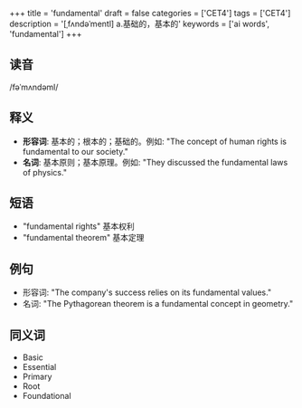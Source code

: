 +++
title = 'fundamental'
draft = false
categories = ['CET4']
tags = ['CET4']
description = '[ˌfʌndəˈmentl] a.基础的，基本的'
keywords = ['ai words', 'fundamental']
+++

## 读音
/fəˈmʌndəml/

## 释义
- **形容词**: 基本的；根本的；基础的。例如: "The concept of human rights is fundamental to our society."
- **名词**: 基本原则；基本原理。例如: "They discussed the fundamental laws of physics."

## 短语
- "fundamental rights" 基本权利
- "fundamental theorem" 基本定理

## 例句
- 形容词: "The company's success relies on its fundamental values."
- 名词: "The Pythagorean theorem is a fundamental concept in geometry."

## 同义词
- Basic
- Essential
- Primary
- Root
- Foundational
